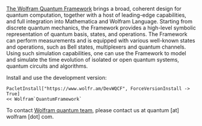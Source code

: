 [The Wolfram Quantum Framework](https://resources.wolframcloud.com/PacletRepository/resources/Wolfram/QuantumFramework/) brings a broad, coherent design for quantum computation, together with a host of leading-edge capabilities, and full integration into Mathematica and Wolfram Language. Starting from discrete quantum mechanics, the Framework provides a high-level symbolic representation of quantum basis, states, and operations. The Framework can perform measurements and is equipped with various well-known states and operations, such as Bell states, multiplexers and quantum channels. Using such simulation capabilities, one can use the Framework to model and simulate the time evolution of isolated or open quantum systems, quantum circuits and algorithms.

Install and use the development version:
```
PacletInstall["https://www.wolfr.am/DevWQCF", ForceVersionInstall -> True]
<< Wolfram`QuantumFramework`
```
To contact [Wolfram quantum team](https://www.wolfram.com/quantum-computation-framework/), please contact us at quantum [at] wolfram [dot] com.
